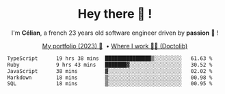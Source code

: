 <h1 align="center">Hey there 👋 !</h1>

<p align="center">I'm <b>Célian</b>, a french 23 years old software engineer driven by <b>passion</b> 👀 !</p>
<p align="center">
  <a href="https://celian.cloud">My portfolio (2023) 🚀</a> 
  ‎ •‎ 
  <a href="https://doctolib.com">Where I work 👨‍⚕️ (Doctolib)</a> 
</p>

<!--START_SECTION:waka-->

```txt
TypeScript      19 hrs 38 mins  ███████████████▒░░░░░░░░░   61.63 %
Ruby            9 hrs 43 mins   ███████▓░░░░░░░░░░░░░░░░░   30.52 %
JavaScript      38 mins         ▓░░░░░░░░░░░░░░░░░░░░░░░░   02.02 %
Markdown        18 mins         ▒░░░░░░░░░░░░░░░░░░░░░░░░   00.98 %
SQL             18 mins         ▒░░░░░░░░░░░░░░░░░░░░░░░░   00.95 %
```

<!--END_SECTION:waka-->

